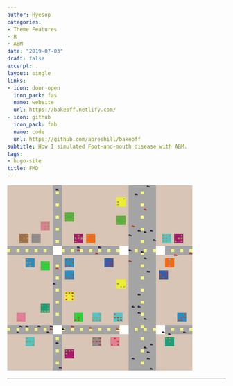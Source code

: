 ```yaml
---
author: Hyesop
categories:
- Theme Features
- R
- ABM
date: "2019-07-03"
draft: false
excerpt: .
layout: single
links:
- icon: door-open
  icon_pack: fas
  name: website
  url: https://bakeoff.netlify.com/
- icon: github
  icon_pack: fab
  name: code
  url: https://github.com/apreshill/bakeoff
subtitle: How I simulated Foot-and-mouth disease with ABM.
tags:
- hugo-site
title: FMD
---
```


![Foot-and-Mouth Disease](FMD.png)



---

